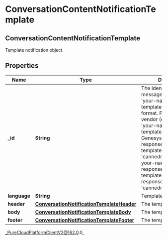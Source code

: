 # ConversationContentNotificationTemplate

## ConversationContentNotificationTemplate
Template notification object.

## Properties

|Name | Type | Description | Notes|
|------------ | ------------- | ------------- | -------------|
| **_id** | **String** | The identifier of the message template in &#39;your-namespace@your-template-id/name&#39; format. For External vendor (e.g WhatsApp), &#39;your-namespace@your-template-name&#39;. For GenesysCloud canned response message template use &#39;cannedresponse&#39; as your-namespace and use response ID as your-template-id (e.g. response ID&#x3D;1234 then &#39;cannedresponse@1234&#39;) | [optional] |
| **language** | **String** | Template language. | [optional] |
| **header** | [**ConversationNotificationTemplateHeader**](ConversationNotificationTemplateHeader) | The template header. | [optional] |
| **body** | [**ConversationNotificationTemplateBody**](ConversationNotificationTemplateBody) | The template body. | |
| **footer** | [**ConversationNotificationTemplateFooter**](ConversationNotificationTemplateFooter) | The template footer. | [optional] |



_PureCloudPlatformClientV2@162.0.0_
